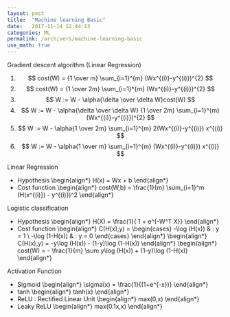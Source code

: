 ```yaml
---
layout: post
title:  "Machine learning Basic"
date:   2017-11-14 12:44:13
categories: ML
permalink: /archivers/machine-learning-basic
use_math: true
---
```

Gradient descent algorithm \(Linear Regression\)

1. $$ cost(W) = {1 \over m} \sum_{i=1}^{m} (Wx^{(i)}-y^{(i)})^{2} $$
2. $$ cost(W) = {1 \over 2m} \sum_{i=1}^{m} (Wx^{(i)}-y^{(i)})^{2} $$
3. $$ W := W - \alpha{\delta \over \delta W}cost(W) $$
4. $$ W := W - \alpha{\delta \over \delta W} {1 \over 2m} \sum_{i=1}^{m} (Wx^{(i)}-y^{(i)})^{2} $$
5. $$ W := W - \alpha{1 \over 2m} \sum_{i=1}^{m} 2(Wx^{(i)}-y^{(i)}) x^{(i)} $$
6. $$ W := W - \alpha{1 \over m} \sum_{i=1}^{m} (Wx^{(i)}-y^{(i)}) x^{(i)} $$  


Linear Regression

* Hypothesis
\begin{align\*}
  H(x) = Wx + b
\end{align\*}
* Cost function
\begin{align\*}
  cost(W,b) = \frac{1}{m} \sum_{i=1}^m (H(x^{(i)}) - y^{(i)})^2
\end{align\*}

Logistic classification
* Hypothesis
\begin{align\*}
  H(X) = \frac{1}{ 1 + e^{-W^T X}}
\end{align\*}
* Cost function
\begin{align\*}
C(H(x),y) = 
    \begin{cases}
    -\log (H(x)) & : y = 1 \\
    -\log (1-H(x)) & : y = 0
    \end{cases}
\end{align\*}
\begin{align\*}
  C(H(x),y) = -y\log (H(x)) - (1-y)\log (1-H(x))
\end{align\*}
\begin{align\*}
  cost(W) = - \frac{1}{m} \sum y\log (H(x)) + (1-y)\log (1-H(x))
\end{align\*}

Activation Function

* Sigmoid
\begin{align\*}
  \sigma(x) = \frac{1}{(1+e^{-x})}
\end{align\*}
* tanh
\begin{align\*}
  tanh(x)
\end{align\*}
* ReLU : Rectified Linear Unit
\begin{align\*}
  max(0,x)
\end{align\*}
* Leaky ReLU
\begin{align\*}
  max(0.1x,x)
\end{align\*}
